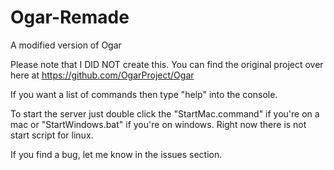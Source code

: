 # Ogar-Remade
A modified version of Ogar

Please note that I DID NOT create this. You can find the original
project over here at https://github.com/OgarProject/Ogar

If you want a list of commands then type "help" into the console.

To start the server just double click the "StartMac.command" if
you're on a mac or "StartWindows.bat" if you're on windows. Right
now there is not start script for linux.

If you find a bug, let me know in the issues section.
